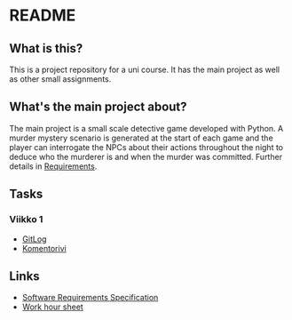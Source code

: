 # README
## What is this?
This is a project repository for a uni course. It has the main project as well as other small assignments.
## What's the main project about?
The main project is a small scale detective game developed with Python. A murder mystery scenario is generated at the start of each game and the player can interrogate the NPCs about their actions throughout the night to deduce who the murderer is and when the murder was committed. Further details in [Requirements](https://github.com/Veloxization/ot-harjoitustyo/blob/master/documentation/requirements.md).
## Tasks
### Viikko 1
* [GitLog](https://github.com/Veloxization/ot-harjoitustyo/blob/master/laskarit/viikko1/gitlog.txt)
* [Komentorivi](https://github.com/Veloxization/ot-harjoitustyo/blob/master/laskarit/viikko1/komentorivi.txt)
## Links
* [Software Requirements Specification](https://github.com/Veloxization/ot-harjoitustyo/blob/master/documentation/requirements.md)
* [Work hour sheet](https://github.com/Veloxization/ot-harjoitustyo/blob/master/documentation/workhours.md)
